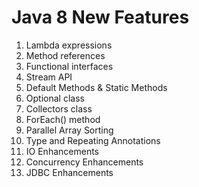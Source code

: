 # Java 8 New Features
1.	Lambda expressions
2.	Method references
3.	Functional interfaces
4.	Stream API
5.	Default Methods & Static Methods
6.	Optional class
7.	Collectors class
8.	ForEach() method
9.	Parallel Array Sorting
10.	Type and Repeating Annotations
11.	IO Enhancements
12.	Concurrency Enhancements
13.	JDBC Enhancements
